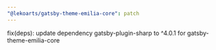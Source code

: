 ```yaml
---
"@lekoarts/gatsby-theme-emilia-core": patch
---
```


fix(deps): update dependency gatsby-plugin-sharp to ^4.0.1 for gatsby-theme-emilia-core
